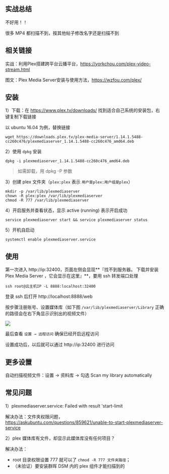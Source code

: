 

## 实战总结

不好用！！

很多 MP4 都扫描不到，按其他帖子修改名字还是扫描不到



## 相关链接

实战：利用Plex搭建跨平台云播平台，https://yorkchou.com/plex-video-stream.html

图文：Plex Media Server安装与使用方法，https://wzfou.com/plex/



## 安装

1）下载：在 <https://www.plex.tv/downloads/> 找到适合自己系统的安装包，右键复制下载链接

以 ubuntu 16.04 为例，替换链接

```
wget https://downloads.plex.tv/plex-media-server/1.14.1.5488-cc260c476/plexmediaserver_1.14.1.5488-cc260c476_amd64.deb
```

2）使用 `dpkg` 安装

```
dpkg -i plexmediaserver_1.14.1.5488-cc260c476_amd64.deb
```

> 如需卸载，用 dpkg -P 参数

3）创建 plex 文件夹（`plex:plex` 表示 `用户是plex:用户组是plex`）

```
mkdir -p /var/lib/plexmediaserver
chown -R plex:plex /var/lib/plexmediaserver
chmod -R 777 /var/lib/plexmediaserver
```

4）开启服务并查看状态，显示 active (running) 表示开启成功

```
service plexmediaserver start && service plexmediaserver status
```

5）开机自启动

```
systemctl enable plexmediaserver.service
```



## 使用

第一次进入 http://ip:32400，页面左侧会显现**『找不到服务器。 下载并安装 Plex Media Server ，它会显示在这里』**，要用 ssh 转发端口处理

```
ssh root@云主机IP -L 8888:localhost:32400
```

登录 ssh 后打开 http://localhost:8888/web

按步骤注册账号、设置媒体库（如下图 `/var/lib/plexmediaserver/Library` 正确的路径会在右下角显示识别出的视频文件）

![](https://ws2.sinaimg.cn/large/006tNc79gy1g02afaa8kmj30wq0nidih.jpg)

最后查看 `设置 → 远程访问` 确保已经开启远程访问

设置成功后，以后就可以通过 http://ip:32400 进行访问



## 更多设置

自动扫描视频文件：设置 → 资料库 → 勾选 Scan my library automatically



## 常见问题

1）plexmediaserver.service: Failed with result 'start-limit

解决办法：文件夹权限问题，https://askubuntu.com/questions/859621/unable-to-start-plexmediaserver-service

2）plex 媒体库有文件，却显示此媒体库没有任何项目？

解决办法：

* root 目录权限设置 777 就可以了 `chmod -R 777 文件夹路径`；
* （未验证）要安装群晖 DSM 内的 plex 组件才能扫描到的